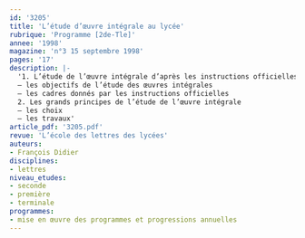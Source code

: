 ```yaml
---
id: '3205'
title: 'L’étude d’œuvre intégrale au lycée'
rubrique: 'Programme [2de-Tle]'
annee: '1998'
magazine: 'n°3 15 septembre 1998'
pages: '17'
description: |-
  '1. L’étude de l’œuvre intégrale d’après les instructions officielles
  – les objectifs de l’étude des œuvres intégrales
  – les cadres donnés par les instructions officielles
  2. Les grands principes de l’étude de l’œuvre intégrale
  – les choix
  – les travaux'
article_pdf: '3205.pdf'
revue: 'L’école des lettres des lycées'
auteurs:
- François Didier
disciplines:
- lettres
niveau_etudes:
- seconde
- première
- terminale
programmes:
- mise en œuvre des programmes et progressions annuelles
---
```

